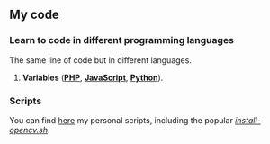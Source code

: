 ## My code



### Learn to code in different programming languages

The same line of code but in different languages.

1. **Variables** (**[PHP](learn/01/01.php)**, **[JavaScript](learn/01/01.js)**, **[Python](learn/01/01.py)**).


### Scripts

You can find [here](scripts) my personal scripts, including the popular [_install-opencv.sh_](scripts/bash/install-opencv.sh).
